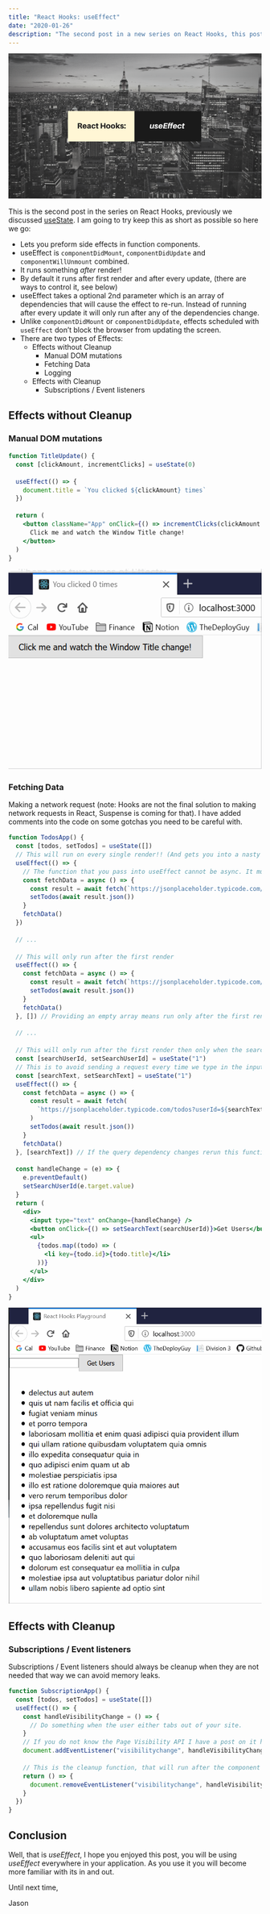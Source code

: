 ```yaml
---
title: "React Hooks: useEffect"
date: "2020-01-26"
description: "The second post in a new series on React Hooks, this post discusses the useEffect hook."
---
```


![Cover Image](./images/cover_image.png)

This is the second post in the series on React Hooks, previously we discussed [useState](https://thedeployguy.com). I am going to try keep this as short as possible so here we go:

- Lets you preform side effects in function components.
- useEffect is `componentDidMount`, `componentDidUpdate` and `componentWillUnmount` combined.
- It runs something _after_ render!
- By default it runs after first render and after every update, (there are ways to control it, see below)
- useEffect takes a optional 2nd parameter which is an array of dependencies that will cause the effect to re-run. Instead of running after every update it will only run after any of the dependencies change.
- Unlike `componentDidMount` or `componentDidUpdate`, effects scheduled with `useEffect` don’t block the browser from updating the screen.
- There are two types of Effects:
  <!-- TODO: Add link to Effect without cleanup -->
  - Effects without Cleanup
    - Manual DOM mutations
    - Fetching Data
    - Logging
      <!-- TODO: Add link to Effect with Cleanup -->
  - Effects with Cleanup
    - Subscriptions / Event listeners

## Effects without Cleanup

### Manual DOM mutations

```jsx
function TitleUpdate() {
  const [clickAmount, incrementClicks] = useState(0)

  useEffect(() => {
    document.title = `You clicked ${clickAmount} times`
  })

  return (
    <button className="App" onClick={() => incrementClicks(clickAmount + 1)}>
      Click me and watch the Window Title change!
    </button>
  )
}
```

![Window Change Example](./images/hooks_window_change.gif)

### Fetching Data

Making a network request (note: Hooks are not the final solution to making network requests in React, Suspense is coming for that).
I have added comments into the code on some gotchas you need to be careful with.

```jsx
function TodosApp() {
  const [todos, setTodos] = useState([])
  // This will run on every single render!! (And gets you into a nasty loop)
  useEffect(() => {
    // The function that you pass into useEffect cannot be async. It must return a cleanup function or nothing.
    const fetchData = async () => {
      const result = await fetch(`https://jsonplaceholder.typicode.com/todos`)
      setTodos(await result.json())
    }
    fetchData()
  })

  // ...

  // This will only run after the first render
  useEffect(() => {
    const fetchData = async () => {
      const result = await fetch(`https://jsonplaceholder.typicode.com/todos`)
      setTodos(await result.json())
    }
    fetchData()
  }, []) // Providing an empty array means run only after the first render or this function had no "dependencies" requiring it to rerun.

  // ...

  // This will only run after the first render then only when the searchUserId state changes, defaults to '1'
  const [searchUserId, setSearchUserId] = useState("1")
  // This is to avoid sending a request every time we type in the input
  const [searchText, setSearchText] = useState("1")
  useEffect(() => {
    const fetchData = async () => {
      const result = await fetch(
        `https://jsonplaceholder.typicode.com/todos?userId=${searchText}`
      )
      setTodos(await result.json())
    }
    fetchData()
  }, [searchText]) // If the query dependency changes rerun this function

  const handleChange = (e) => {
    e.preventDefault()
    setSearchUserId(e.target.value)
  }
  return (
    <div>
      <input type="text" onChange={handleChange} />
      <button onClick={() => setSearchText(searchUserId)}>Get Users</button>
      <ul>
        {todos.map((todo) => (
          <li key={todo.id}>{todo.title}</li>
        ))}
      </ul>
    </div>
  )
}
```

![Fetch Example](./images/network_fetch.gif)

## Effects with Cleanup

### Subscriptions / Event listeners

Subscriptions / Event listeners should always be cleanup when they are not needed that way we can avoid memory leaks.

```jsx
function SubscriptionApp() {
  const [todos, setTodos] = useState([])
  useEffect(() => {
    const handleVisibilityChange = () => {
      // Do something when the user either tabs out of your site.
    }
    // If you do not know the Page Visibility API I have a post on it here: https://thedeployguy.com/reducing-unnecessary-network-requests-using-the-page-visibility-api/
    document.addEventListener("visibilitychange", handleVisibilityChange)

    // This is the cleanup function, that will run after the component is unmounted .... (like componentDidUnmount)
    return () => {
      document.removeEventListener("visibilitychange", handleVisibilityChange)
    }
  })
}
```

## Conclusion

Well, that is _useEffect_, I hope you enjoyed this post, you will be using _useEffect_ everywhere in your application. As you use it you will become more familiar with its in and out.

Until next time,

Jason
